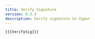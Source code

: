 ```yaml
---
title: Verify Signature
version: 0.3.3
description: Verify signature in Vyper
---
```


```vyper
{{{VerifySig}}}
```

